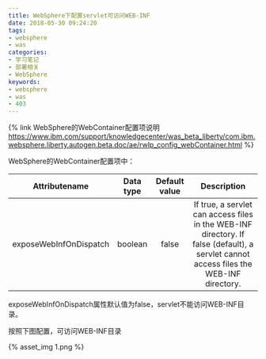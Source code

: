 ```yaml
---
title: WebSphere下配置servlet可访问WEB-INF
date: 2018-05-30 09:24:20
tags:
- websphere
- was
categories:
- 学习笔记
- 部署相关
- WebSphere
keywords:
- websphere
- was
- 403
---
```


{% link WebSphere的WebContainer配置项说明 https://www.ibm.com/support/knowledgecenter/was_beta_liberty/com.ibm.websphere.liberty.autogen.beta.doc/ae/rwlp_config_webContainer.html %}

WebSphere的WebContainer配置项中：

| Attributename          | Data type | Default value | Description                                                                                                                            |
| :--------------------: | :-------: | :-----------: | :------------------------------------------------------------------------------------------------------------------------------------: |
| exposeWebInfOnDispatch | boolean   | false         | If true, a servlet can access files in the WEB-INF directory. If false (default), a servlet cannot access files the WEB-INF directory. |

exposeWebInfOnDispatch属性默认值为false，servlet不能访问WEB-INF目录。

按照下图配置，可访问WEB-INF目录
<!-- more -->
{% asset_img 1.png %}